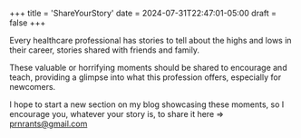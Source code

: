 +++
title = 'ShareYourStory'
date = 2024-07-31T22:47:01-05:00
draft = false
+++

Every healthcare professional has stories to tell about the highs and lows in their career, stories shared with friends and family.

These valuable or horrifying moments should be shared to encourage and teach, providing a glimpse into what this profession offers, especially for newcomers.

I hope to start a new section on my blog showcasing these moments, so I encourage you, whatever your story is, to share it here => [prnrants@gmail.com](mailto:prnrants@gmail.com)
